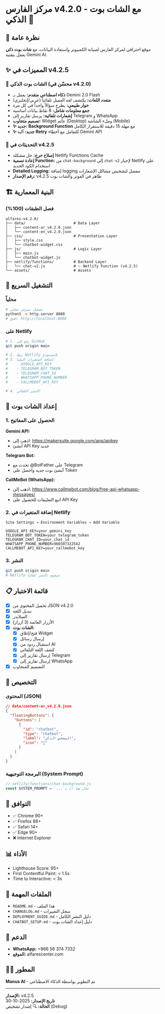 # مركز الفارس v4.2.0 - مع الشات بوت الذكي 🤖

## 🎯 نظرة عامة

موقع احترافي لمركز الفارس لصيانة الكمبيوتر واستعادة البيانات، مع **شات بوت ذكي** يعمل بتقنية Gemini AI.

## ✨ المميزات في v4.2.5

### 🤖 الشات بوت الذكي (محسّن في v4.2.0)
- **ذكاء اصطناعي متقدم:** يعمل بـ Gemini 2.0 Flash
- **متعدد اللغات:** يكتشف لغة العميل تلقائياً (عربي/إنجليزي)
- **حوار طبيعي:** يطرح سؤالاً واحداً في كل مرة
- **جمع معلومات شامل:** 8 نقاط بيانات أساسية
- **إشعارات تلقائية:** يرسل تقارير إلى Telegram و WhatsApp
- **تصميم متجاوب:** Widget عائم (Desktop) وملء الشاشة (Mobile)
- **✨ جديد:** **Background Function** مع مهلة 15 دقيقة للاستقرار الكامل
- **✨ جديد:** آلية **Retry** للتعامل مع أخطاء Gemini API

### 🔄 التحديثات في v4.2.5
- **إصلاح حرج:** حل مشكلة Netlify Functions Cache
- **إعادة تسمية Function:** من `chat-background` إلى `chat-v2` لإجبار Netlify على استخدام الكود الجديد
- **Detailed Logging:** إضافة logging مفصل لتشخيص مشاكل الإشعارات
- **رقم الإصدار:** v4.2.5 ظاهر في الفوتر والشات بوت

## 🏗️ البنية المعمارية

### فصل الطبقات (100%)

```
alfares-v4.2.0/
├── data/                      # Data Layer
│   ├── content-ar_v4.2.0.json
│   └── content-en_v4.2.0.json
├── css/                       # Presentation Layer
│   ├── style.css
│   └── chatbot-widget.css
├── js/                        # Logic Layer
│   ├── main.js
│   └── chatbot-widget.js
├── netlify/functions/         # Backend Layer
│   └── chat-v2.js             # ✨ Netlify Function (v4.2.5)
└── assets/                    # Assets
```

## 🚀 التشغيل السريع

### محلياً

```bash
# تشغيل سيرفر محلي
python3 -m http.server 8080
# افتح: http://localhost:8080
```

### على Netlify

```bash
# 1. رفع إلى GitHub
git push origin main

# 2. ربط Netlify بالمستودع
# 3. إضافة المتغيرات البيئية:
#    - GOOGLE_API_KEY
#    - TELEGRAM_BOT_TOKEN
#    - TELEGRAM_CHAT_ID
#    - WHATSAPP_PHONE_NUMBER
#    - CALLMEBOT_API_KEY

# 4. النشر التلقائي!
```

## 🤖 إعداد الشات بوت

### 1. الحصول على المفاتيح

**Gemini API:**
- اذهب إلى: https://makersuite.google.com/app/apikey
- أنشئ API Key جديد

**Telegram Bot:**
- تحدث مع @BotFather على Telegram
- أنشئ بوت جديد واحصل على Token

**CallMeBot (WhatsApp):**
- اذهب إلى: https://www.callmebot.com/blog/free-api-whatsapp-messages/
- اتبع التعليمات للحصول على API Key

### 2. إضافة المتغيرات في Netlify

```
Site Settings → Environment Variables → Add Variable
```

```
GOOGLE_API_KEY=your_gemini_key
TELEGRAM_BOT_TOKEN=your_telegram_token
TELEGRAM_CHAT_ID=your_chat_id
WHATSAPP_PHONE_NUMBER=966507322542
CALLMEBOT_API_KEY=your_callmebot_key
```

### 3. النشر

```bash
git push origin main
# Netlify سيقوم بالنشر تلقائياً
```

## 📋 قائمة الاختبار

- [x] تحميل المحتوى من JSON v4.2.0
- [x] تبديل اللغة
- [x] السلايدر
- [x] الأزرار العائمة (3 أزرار)
- [x] **الشات بوت:**
  - [x] فتح/إغلاق Widget
  - [x] إرسال رسائل
  - [x] استقبال ردود من AI
  - [x] كشف اللغة التلقائي
  - [x] إرسال تقارير إلى Telegram
  - [x] إرسال تقارير إلى WhatsApp
- [x] التصميم المتجاوب

## 🎨 التخصيص

### المحتوى (JSON)

```json
// data/content-ar_v4.2.0.json
{
  "floatingButtons": {
    "buttons": [
      {
        "id": "chatbot",
        "type": "chatbot",
        "label": "المشخص الذكي",
        "icon": "💬"
      }
    ]
  }
}
```

### البرمجة التوجيهية (System Prompt)

```javascript
// netlify/functions/chat-background.js
const SYSTEM_PROMPT = `...`; // عدّل هنا
```

## 📱 التوافق

- ✅ Chrome 90+
- ✅ Firefox 88+
- ✅ Safari 14+
- ✅ Edge 90+
- ❌ Internet Explorer

## 📊 الأداء

- Lighthouse Score: 95+
- First Contentful Paint: < 1.5s
- Time to Interactive: < 3s

## 📄 الملفات المهمة

- `README.md` - هذا الملف
- `CHANGELOG.md` - سجل التغييرات
- `DEPLOYMENT_GUIDE.md` - دليل النشر الكامل
- `CHATBOT_SETUP.md` - دليل إعداد الشات بوت

## 🤝 الدعم

- **WhatsApp:** +966 56 374 7332
- **الموقع:** alfarescenter.com

## 👨‍💻 المطور

**Manus AI** - تم التطوير بواسطة الذكاء الاصطناعي

---

**الإصدار:** v4.2.5  
**تاريخ الإصدار:** 2025-10-30  
**الحالة:** 🔍 إصدار تشخيص (Debug)
